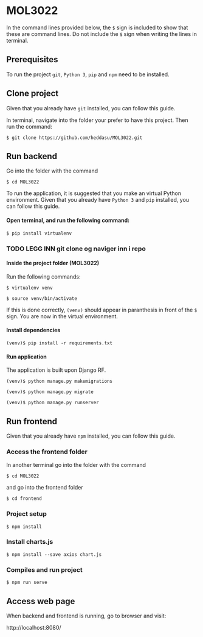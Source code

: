 # MOL3022
In the command lines provided below, the `$` sign is included to show that these are command lines. Do not include the `$` sign when writing the lines in terminal.

## Prerequisites
To run the project ```git```, ```Python 3```, ```pip``` and ```npm``` need to be installed. 

## Clone project 
Given that you already have  ```git``` installed, you can follow this guide. 

In terminal, navigate into the folder your prefer to have this project. Then run the command:

```$ git clone https://github.com/heddasu/MOL3022.git```

## Run backend
Go into the folder with the command

```$ cd MOL3022```

To run the application, it is suggested that you make an virtual Python environment. 
Given that you already have  ```Python 3``` and  ```pip``` installed, you can follow this guide.

#### Open terminal, and run the following command:

```$ pip install virtualenv```

### TODO LEGG INN git clone og naviger inn i repo

#### Inside the project folder (MOL3022)
Run the following commands:

  ```$ virtualenv venv```

  ```$ source venv/bin/activate```

If this is done correctly, `(venv)` should appear in paranthesis in front of the `$` sign. You are now in the virtual environment.

#### Install dependencies

  ```(venv)$ pip install -r requirements.txt```

#### Run application
The application is built upon Django RF.

  ```(venv)$ python manage.py makemigrations```

  ```(venv)$ python manage.py migrate```

  ```(venv)$ python manage.py runserver```

## Run frontend
Given that you already have ```npm``` installed, you can follow this guide.

### Access the frontend folder 
In another terminal go into the folder with the command

```$ cd MOL3022```
 
and go into the frontend folder

```$ cd frontend```

### Project setup

```$ npm install```

### Install charts.js

```$ npm install --save axios chart.js```

### Compiles and run project

```$ npm run serve```

## Access web page
When backend and frontend is running, go to browser and visit:

http://localhost:8080/
